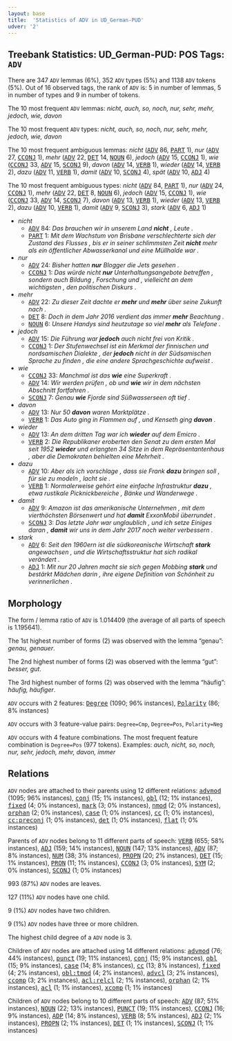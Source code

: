 ```yaml
---
layout: base
title:  'Statistics of ADV in UD_German-PUD'
udver: '2'
---
```


## Treebank Statistics: UD_German-PUD: POS Tags: `ADV`

There are 347 `ADV` lemmas (6%), 352 `ADV` types (5%) and 1138 `ADV` tokens (5%).
Out of 16 observed tags, the rank of `ADV` is: 5 in number of lemmas, 5 in number of types and 9 in number of tokens.

The 10 most frequent `ADV` lemmas: <em>nicht, auch, so, noch, nur, sehr, mehr, jedoch, wie, davon</em>

The 10 most frequent `ADV` types:  <em>nicht, auch, so, noch, nur, sehr, mehr, jedoch, wie, davon</em>

The 10 most frequent ambiguous lemmas: <em>nicht</em> (<tt><a href="de_pud-pos-ADV.html">ADV</a></tt> 86, <tt><a href="de_pud-pos-PART.html">PART</a></tt> 1), <em>nur</em> (<tt><a href="de_pud-pos-ADV.html">ADV</a></tt> 27, <tt><a href="de_pud-pos-CCONJ.html">CCONJ</a></tt> 1), <em>mehr</em> (<tt><a href="de_pud-pos-ADV.html">ADV</a></tt> 22, <tt><a href="de_pud-pos-DET.html">DET</a></tt> 14, <tt><a href="de_pud-pos-NOUN.html">NOUN</a></tt> 6), <em>jedoch</em> (<tt><a href="de_pud-pos-ADV.html">ADV</a></tt> 15, <tt><a href="de_pud-pos-CCONJ.html">CCONJ</a></tt> 1), <em>wie</em> (<tt><a href="de_pud-pos-CCONJ.html">CCONJ</a></tt> 33, <tt><a href="de_pud-pos-ADV.html">ADV</a></tt> 15, <tt><a href="de_pud-pos-SCONJ.html">SCONJ</a></tt> 9), <em>davon</em> (<tt><a href="de_pud-pos-ADV.html">ADV</a></tt> 14, <tt><a href="de_pud-pos-VERB.html">VERB</a></tt> 1), <em>wieder</em> (<tt><a href="de_pud-pos-ADV.html">ADV</a></tt> 14, <tt><a href="de_pud-pos-VERB.html">VERB</a></tt> 2), <em>dazu</em> (<tt><a href="de_pud-pos-ADV.html">ADV</a></tt> 11, <tt><a href="de_pud-pos-VERB.html">VERB</a></tt> 1), <em>damit</em> (<tt><a href="de_pud-pos-ADV.html">ADV</a></tt> 10, <tt><a href="de_pud-pos-SCONJ.html">SCONJ</a></tt> 4), <em>spät</em> (<tt><a href="de_pud-pos-ADV.html">ADV</a></tt> 10, <tt><a href="de_pud-pos-ADJ.html">ADJ</a></tt> 4)

The 10 most frequent ambiguous types:  <em>nicht</em> (<tt><a href="de_pud-pos-ADV.html">ADV</a></tt> 84, <tt><a href="de_pud-pos-PART.html">PART</a></tt> 1), <em>nur</em> (<tt><a href="de_pud-pos-ADV.html">ADV</a></tt> 24, <tt><a href="de_pud-pos-CCONJ.html">CCONJ</a></tt> 1), <em>mehr</em> (<tt><a href="de_pud-pos-ADV.html">ADV</a></tt> 22, <tt><a href="de_pud-pos-DET.html">DET</a></tt> 8, <tt><a href="de_pud-pos-NOUN.html">NOUN</a></tt> 6), <em>jedoch</em> (<tt><a href="de_pud-pos-ADV.html">ADV</a></tt> 15, <tt><a href="de_pud-pos-CCONJ.html">CCONJ</a></tt> 1), <em>wie</em> (<tt><a href="de_pud-pos-CCONJ.html">CCONJ</a></tt> 33, <tt><a href="de_pud-pos-ADV.html">ADV</a></tt> 14, <tt><a href="de_pud-pos-SCONJ.html">SCONJ</a></tt> 7), <em>davon</em> (<tt><a href="de_pud-pos-ADV.html">ADV</a></tt> 13, <tt><a href="de_pud-pos-VERB.html">VERB</a></tt> 1), <em>wieder</em> (<tt><a href="de_pud-pos-ADV.html">ADV</a></tt> 13, <tt><a href="de_pud-pos-VERB.html">VERB</a></tt> 2), <em>dazu</em> (<tt><a href="de_pud-pos-ADV.html">ADV</a></tt> 10, <tt><a href="de_pud-pos-VERB.html">VERB</a></tt> 1), <em>damit</em> (<tt><a href="de_pud-pos-ADV.html">ADV</a></tt> 9, <tt><a href="de_pud-pos-SCONJ.html">SCONJ</a></tt> 3), <em>stark</em> (<tt><a href="de_pud-pos-ADV.html">ADV</a></tt> 6, <tt><a href="de_pud-pos-ADJ.html">ADJ</a></tt> 1)


* <em>nicht</em>
  * <tt><a href="de_pud-pos-ADV.html">ADV</a></tt> 84: <em>Das brauchen wir in unserem Land <b>nicht</b> , Leute .</em>
  * <tt><a href="de_pud-pos-PART.html">PART</a></tt> 1: <em>Mit dem Wachstum von Brisbane verschlechterte sich der Zustand des Flusses , bis er in seiner schlimmsten Zeit <b>nicht</b> mehr als ein öffentlicher Abwasserkanal und eine Müllhalde war .</em>
* <em>nur</em>
  * <tt><a href="de_pud-pos-ADV.html">ADV</a></tt> 24: <em>Bisher hatten <b>nur</b> Blogger die Jets gesehen .</em>
  * <tt><a href="de_pud-pos-CCONJ.html">CCONJ</a></tt> 1: <em>Das würde nicht <b>nur</b> Unterhaltungsangebote betreffen , sondern auch Bildung , Forschung und , vielleicht an dem wichtigsten , den politischen Diskurs .</em>
* <em>mehr</em>
  * <tt><a href="de_pud-pos-ADV.html">ADV</a></tt> 22: <em>Zu dieser Zeit dachte er <b>mehr</b> und <b>mehr</b> über seine Zukunft nach .</em>
  * <tt><a href="de_pud-pos-DET.html">DET</a></tt> 8: <em>Doch in dem Jahr 2016 verdient das immer <b>mehr</b> Beachtung .</em>
  * <tt><a href="de_pud-pos-NOUN.html">NOUN</a></tt> 6: <em>Unsere Handys sind heutzutage so viel <b>mehr</b> als Telefone .</em>
* <em>jedoch</em>
  * <tt><a href="de_pud-pos-ADV.html">ADV</a></tt> 15: <em>Die Führung war <b>jedoch</b> auch nicht frei von Kritik .</em>
  * <tt><a href="de_pud-pos-CCONJ.html">CCONJ</a></tt> 1: <em>Der Stufenwechsel ist ein Merkmal der finnischen und nordsamischen Dialekte , der <b>jedoch</b> nicht in der Südsamischen Sprache zu finden , die eine andere Sprachgeschichte aufweist .</em>
* <em>wie</em>
  * <tt><a href="de_pud-pos-CCONJ.html">CCONJ</a></tt> 33: <em>Manchmal ist das <b>wie</b> eine Superkraft .</em>
  * <tt><a href="de_pud-pos-ADV.html">ADV</a></tt> 14: <em>Wir werden prüfen , ob und <b>wie</b> wir in dem nächsten Abschnitt fortfahren .</em>
  * <tt><a href="de_pud-pos-SCONJ.html">SCONJ</a></tt> 7: <em>Genau <b>wie</b> Fjorde sind Süßwasserseen oft tief .</em>
* <em>davon</em>
  * <tt><a href="de_pud-pos-ADV.html">ADV</a></tt> 13: <em>Nur 50 <b>davon</b> waren Marktplätze .</em>
  * <tt><a href="de_pud-pos-VERB.html">VERB</a></tt> 1: <em>Das Auto ging in Flammen auf , und Kenseth ging <b>davon</b> .</em>
* <em>wieder</em>
  * <tt><a href="de_pud-pos-ADV.html">ADV</a></tt> 13: <em>An dem dritten Tag war ich <b>wieder</b> auf dem Emicro .</em>
  * <tt><a href="de_pud-pos-VERB.html">VERB</a></tt> 2: <em>Die Republikaner eroberten den Senat zu dem ersten Mal seit 1952 <b>wieder</b> und erlangten 34 Sitze in dem Repräsentantenhaus , aber die Demokraten behielten eine Mehrheit .</em>
* <em>dazu</em>
  * <tt><a href="de_pud-pos-ADV.html">ADV</a></tt> 10: <em>Aber als ich vorschlage , dass sie Frank <b>dazu</b> bringen soll , für sie zu modeln , lacht sie .</em>
  * <tt><a href="de_pud-pos-VERB.html">VERB</a></tt> 1: <em>Normalerweise gehört eine einfache Infrastruktur <b>dazu</b> , etwa rustikale Picknickbereiche , Bänke und Wanderwege .</em>
* <em>damit</em>
  * <tt><a href="de_pud-pos-ADV.html">ADV</a></tt> 9: <em>Amazon ist das amerikanische Unternehmen , mit dem vierthöchsten Börsenwert und hat <b>damit</b> ExxonMobil überrundet .</em>
  * <tt><a href="de_pud-pos-SCONJ.html">SCONJ</a></tt> 3: <em>Das letzte Jahr war unglaublich , und ich setze Einiges daran , <b>damit</b> wir uns in dem Jahr 2017 noch weiter verbessern .</em>
* <em>stark</em>
  * <tt><a href="de_pud-pos-ADV.html">ADV</a></tt> 6: <em>Seit den 1960ern ist die südkoreanische Wirtschaft <b>stark</b> angewachsen , und die Wirtschaftsstruktur hat sich radikal verändert .</em>
  * <tt><a href="de_pud-pos-ADJ.html">ADJ</a></tt> 1: <em>Mit nur 20 Jahren macht sie sich gegen Mobbing <b>stark</b> und bestärkt Mädchen darin , ihre eigene Definition von Schönheit zu verinnerlichen .</em>

## Morphology

The form / lemma ratio of `ADV` is 1.014409 (the average of all parts of speech is 1.195641).

The 1st highest number of forms (2) was observed with the lemma “genau”: <em>genau, genauer</em>.

The 2nd highest number of forms (2) was observed with the lemma “gut”: <em>besser, gut</em>.

The 3rd highest number of forms (2) was observed with the lemma “häufig”: <em>häufig, häufiger</em>.

`ADV` occurs with 2 features: <tt><a href="de_pud-feat-Degree.html">Degree</a></tt> (1090; 96% instances), <tt><a href="de_pud-feat-Polarity.html">Polarity</a></tt> (86; 8% instances)

`ADV` occurs with 3 feature-value pairs: `Degree=Cmp`, `Degree=Pos`, `Polarity=Neg`

`ADV` occurs with 4 feature combinations.
The most frequent feature combination is `Degree=Pos` (977 tokens).
Examples: <em>auch, nicht, so, noch, nur, sehr, jedoch, mehr, davon, immer</em>


## Relations

`ADV` nodes are attached to their parents using 12 different relations: <tt><a href="de_pud-dep-advmod.html">advmod</a></tt> (1095; 96% instances), <tt><a href="de_pud-dep-conj.html">conj</a></tt> (15; 1% instances), <tt><a href="de_pud-dep-obl.html">obl</a></tt> (12; 1% instances), <tt><a href="de_pud-dep-fixed.html">fixed</a></tt> (4; 0% instances), <tt><a href="de_pud-dep-mark.html">mark</a></tt> (3; 0% instances), <tt><a href="de_pud-dep-nmod.html">nmod</a></tt> (2; 0% instances), <tt><a href="de_pud-dep-orphan.html">orphan</a></tt> (2; 0% instances), <tt><a href="de_pud-dep-case.html">case</a></tt> (1; 0% instances), <tt><a href="de_pud-dep-cc.html">cc</a></tt> (1; 0% instances), <tt><a href="de_pud-dep-cc-preconj.html">cc:preconj</a></tt> (1; 0% instances), <tt><a href="de_pud-dep-det.html">det</a></tt> (1; 0% instances), <tt><a href="de_pud-dep-flat.html">flat</a></tt> (1; 0% instances)

Parents of `ADV` nodes belong to 11 different parts of speech: <tt><a href="de_pud-pos-VERB.html">VERB</a></tt> (655; 58% instances), <tt><a href="de_pud-pos-ADJ.html">ADJ</a></tt> (159; 14% instances), <tt><a href="de_pud-pos-NOUN.html">NOUN</a></tt> (147; 13% instances), <tt><a href="de_pud-pos-ADV.html">ADV</a></tt> (87; 8% instances), <tt><a href="de_pud-pos-NUM.html">NUM</a></tt> (38; 3% instances), <tt><a href="de_pud-pos-PROPN.html">PROPN</a></tt> (20; 2% instances), <tt><a href="de_pud-pos-DET.html">DET</a></tt> (15; 1% instances), <tt><a href="de_pud-pos-PRON.html">PRON</a></tt> (11; 1% instances), <tt><a href="de_pud-pos-CCONJ.html">CCONJ</a></tt> (3; 0% instances), <tt><a href="de_pud-pos-SYM.html">SYM</a></tt> (2; 0% instances), <tt><a href="de_pud-pos-SCONJ.html">SCONJ</a></tt> (1; 0% instances)

993 (87%) `ADV` nodes are leaves.

127 (11%) `ADV` nodes have one child.

9 (1%) `ADV` nodes have two children.

9 (1%) `ADV` nodes have three or more children.

The highest child degree of a `ADV` node is 3.

Children of `ADV` nodes are attached using 14 different relations: <tt><a href="de_pud-dep-advmod.html">advmod</a></tt> (76; 44% instances), <tt><a href="de_pud-dep-punct.html">punct</a></tt> (19; 11% instances), <tt><a href="de_pud-dep-conj.html">conj</a></tt> (15; 9% instances), <tt><a href="de_pud-dep-obl.html">obl</a></tt> (15; 9% instances), <tt><a href="de_pud-dep-case.html">case</a></tt> (14; 8% instances), <tt><a href="de_pud-dep-cc.html">cc</a></tt> (13; 8% instances), <tt><a href="de_pud-dep-fixed.html">fixed</a></tt> (4; 2% instances), <tt><a href="de_pud-dep-obl-tmod.html">obl:tmod</a></tt> (4; 2% instances), <tt><a href="de_pud-dep-advcl.html">advcl</a></tt> (3; 2% instances), <tt><a href="de_pud-dep-ccomp.html">ccomp</a></tt> (3; 2% instances), <tt><a href="de_pud-dep-acl-relcl.html">acl:relcl</a></tt> (2; 1% instances), <tt><a href="de_pud-dep-orphan.html">orphan</a></tt> (2; 1% instances), <tt><a href="de_pud-dep-acl.html">acl</a></tt> (1; 1% instances), <tt><a href="de_pud-dep-xcomp.html">xcomp</a></tt> (1; 1% instances)

Children of `ADV` nodes belong to 10 different parts of speech: <tt><a href="de_pud-pos-ADV.html">ADV</a></tt> (87; 51% instances), <tt><a href="de_pud-pos-NOUN.html">NOUN</a></tt> (22; 13% instances), <tt><a href="de_pud-pos-PUNCT.html">PUNCT</a></tt> (19; 11% instances), <tt><a href="de_pud-pos-CCONJ.html">CCONJ</a></tt> (16; 9% instances), <tt><a href="de_pud-pos-ADP.html">ADP</a></tt> (14; 8% instances), <tt><a href="de_pud-pos-VERB.html">VERB</a></tt> (8; 5% instances), <tt><a href="de_pud-pos-ADJ.html">ADJ</a></tt> (2; 1% instances), <tt><a href="de_pud-pos-PROPN.html">PROPN</a></tt> (2; 1% instances), <tt><a href="de_pud-pos-DET.html">DET</a></tt> (1; 1% instances), <tt><a href="de_pud-pos-SCONJ.html">SCONJ</a></tt> (1; 1% instances)

